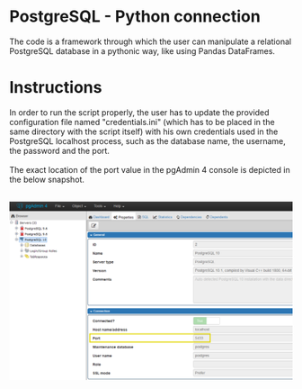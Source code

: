 # PostgreSQL - Python connection

Τhe code is a framework through which the user can manipulate a relational PostgreSQL database in a pythonic way, like using Pandas DataFrames. <br />

# Instructions

In order to run the script properly, the user has to update the provided configuration file named "credentials.ini" (which has to be placed in the same directory with the script itself) with his own credentials used in the PostgreSQL localhost process, such as the database name, the username, the password and the port. <br />
 <br />
The exact location of the port value in the pgAdmin 4 console is depicted in the below snapshot. <br />
 <br />

![alt text](img/port.png)
